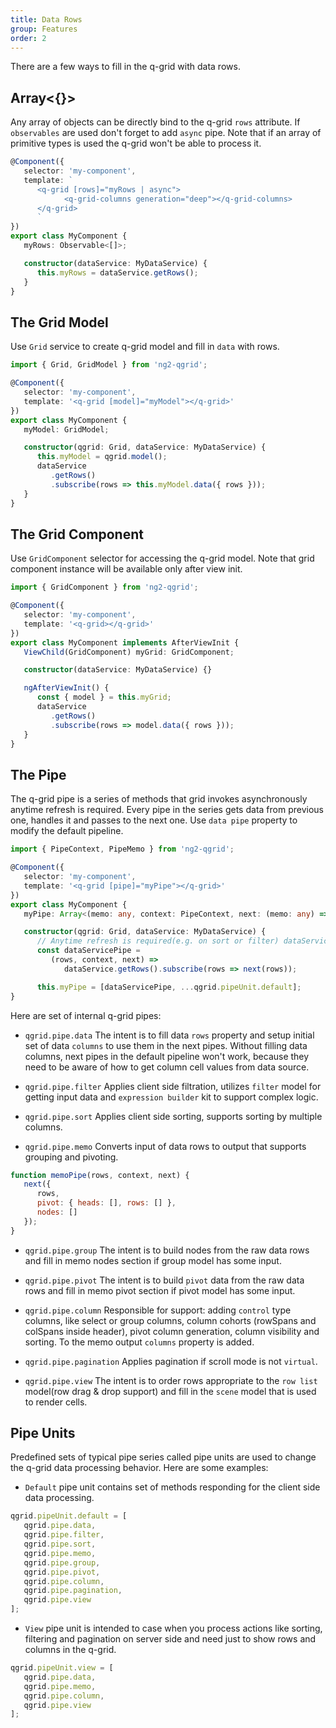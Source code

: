```yaml
---
title: Data Rows
group: Features
order: 2
---
```


There are a few ways to fill in the q-grid with data rows.

## Array<{}>

Any array of objects can be directly bind to the q-grid `rows` attribute. If `observables` are used don't forget to add `async` pipe. Note that if an array of primitive types is used the q-grid won't be able to process it.

```typescript
@Component({
   selector: 'my-component',
   template: `
      <q-grid [rows]="myRows | async">
            <q-grid-columns generation="deep"></q-grid-columns>
      </q-grid>
      `
})
export class MyComponent {
   myRows: Observable<[]>;

   constructor(dataService: MyDataService) {
      this.myRows = dataService.getRows();
   }
}
```

## The Grid Model

Use `Grid` service to create q-grid model and fill in `data` with rows.

```typescript
import { Grid, GridModel } from 'ng2-qgrid';

@Component({
   selector: 'my-component',
   template: '<q-grid [model]="myModel"></q-grid>'
})
export class MyComponent {
   myModel: GridModel;

   constructor(qgrid: Grid, dataService: MyDataService) {
      this.myModel = qgrid.model();
      dataService
         .getRows()
         .subscribe(rows => this.myModel.data({ rows }));
   }
}
```

## The Grid Component

Use `GridComponent` selector for accessing the q-grid model. Note that grid component instance will be available only after view init.

```typescript
import { GridComponent } from 'ng2-qgrid';

@Component({
   selector: 'my-component',
   template: '<q-grid></q-grid>'
})
export class MyComponent implements AfterViewInit {
   ViewChild(GridComponent) myGrid: GridComponent;

   constructor(dataService: MyDataService) {}

   ngAfterViewInit() {
      const { model } = this.myGrid;
      dataService
         .getRows()
         .subscribe(rows => model.data({ rows }));
   }
}
```

## The Pipe

The q-grid pipe is a series of methods that grid invokes asynchronously anytime refresh is required. Every pipe in the series gets data from previous one, handles it and passes to the next one. Use `data pipe` property to modify the default pipeline.

```typescript
import { PipeContext, PipeMemo } from 'ng2-qgrid';

@Component({
   selector: 'my-component',
   template: '<q-grid [pipe]="myPipe"></q-grid>'
})
export class MyComponent {
   myPipe: Array<(memo: any, context: PipeContext, next: (memo: any) => void)>;

   constructor(qgrid: Grid, dataService: MyDataService) {
      // Anytime refresh is required(e.g. on sort or filter) dataServicePipe will be called.
      const dataServicePipe = 
         (rows, context, next) =>
            dataService.getRows().subscribe(rows => next(rows));

      this.myPipe = [dataServicePipe, ...qgrid.pipeUnit.default];
}
```

Here are set of internal q-grid pipes:

* `qgrid.pipe.data` 
The intent is to fill data `rows` property and setup initial set of data `columns` to use them in the next pipes. Without filling data columns, next pipes in the default pipeline won't work, because they need to be aware of how to get column cell values from data source.  

* `qgrid.pipe.filter` 
Applies client side filtration, utilizes `filter` model for getting input data and `expression builder` kit to support complex logic.

* `qgrid.pipe.sort` 
Applies client side sorting, supports sorting by multiple columns.

* `qgrid.pipe.memo` 
Converts input of data rows to output that supports grouping and pivoting. 

```javascript
function memoPipe(rows, context, next) {
   next({
      rows,
      pivot: { heads: [], rows: [] },
      nodes: []
   });
}
```

* `qgrid.pipe.group` 
The intent is to build nodes from the raw data rows and fill in memo nodes section if group model has some input.

* `qgrid.pipe.pivot` 
The intent is to build `pivot` data from the raw data rows and fill in memo pivot section if pivot model has some input.

* `qgrid.pipe.column`
Responsible for support: adding `control` type columns, like select or group columns, column cohorts (rowSpans and colSpans inside header), pivot column generation, column visibility and sorting. To the memo output `columns` property is added.

* `qgrid.pipe.pagination`
Applies pagination if scroll mode is not `virtual`.

* `qgrid.pipe.view`
The intent is to order rows appropriate to the `row list` model(row drag & drop support) and fill in the `scene` model that is used to render cells.

## Pipe Units

Predefined sets of typical pipe series called pipe units are used to change the q-grid data processing behavior. Here are some examples:

* `Default` pipe unit contains set of methods responding for the client side data processing.

```typescript
qgrid.pipeUnit.default = [
   qgrid.pipe.data,
   qgrid.pipe.filter,
   qgrid.pipe.sort,
   qgrid.pipe.memo,
   qgrid.pipe.group,
   qgrid.pipe.pivot,
   qgrid.pipe.column,
   qgrid.pipe.pagination,
   qgrid.pipe.view
];
```

* `View` pipe unit is intended to case when you process actions like sorting, filtering and pagination on server side and need just to show rows and columns in the q-grid.

```typescript
qgrid.pipeUnit.view = [
   qgrid.pipe.data,
   qgrid.pipe.memo,
   qgrid.pipe.column,
   qgrid.pipe.view
];
```
